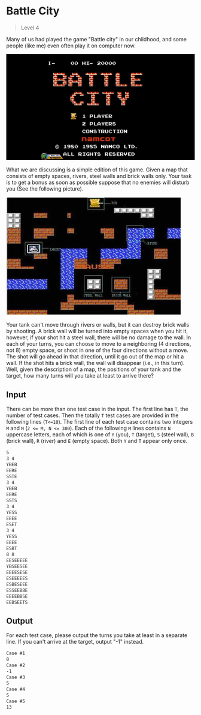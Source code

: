 # Battle City
>
> Level 4

Many of us had played the game "Battle city" in our childhood, and some people (like me) even often play it on computer now.

![1](1.jpg)

What we are discussing is a simple edition of this game. Given a map that consists of empty spaces, rivers, steel walls and brick walls only.
Your task is to get a bonus as soon as possible suppose that no enemies will disturb you (See the following picture).

![2](2.jpg)

Your tank can't move through rivers or walls, but it can destroy brick walls by shooting.
A brick wall will be turned into empty spaces when you hit it, however, if your shot hit a steel wall, there will be no damage to the wall.
In each of your turns, you can choose to move to a neighboring (4 directions, not 8) empty space, or shoot in one of the four directions without a move.
The shot will go ahead in that direction, until it go out of the map or hit a wall.
If the shot hits a brick wall, the wall will disappear (i.e., in this turn).
Well, given the description of a map, the positions of your tank and the target, how many turns will you take at least to arrive there?  

## Input

There can be more than one test case in the input.
The first line has `T`, the number of test cases.
Then the totally `T` test cases are provided in the following lines (`T<=10`).
The first line of each test case contains two integers `M` and `N` (`2 <= M, N <= 300`).
Each of the following `M` lines contains `N` uppercase letters, each of which is one of `Y` (you), `T` (target), `S` (steel wall), `B` (brick wall), `R` (river) and `E` (empty space).
Both `Y` and `T` appear only once.

```
5
3 4
YBEB
EERE
SSTE
3 4
YBEB
EERE
SSTS
3 4
YESS
EEEE
ESET
3 4
YESS
EEEE
ESBT
8 8
EESEEEEE
YBSEESEE
EEEESESE
ESEEEEES
ESBESEEE
ESSEEBBE
EEEEBBSE
EEBSEETS
```

## Output

For each test case, please output the turns you take at least in a separate line.
If you can't arrive at the target, output "-1" instead.

```
Case #1
8
Case #2
-1
Case #3
5
Case #4
5
Case #5
13
```
